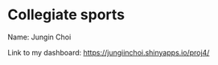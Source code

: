 # Collegiate sports


Name: Jungin Choi


Link to my dashboard: https://jungiinchoi.shinyapps.io/proj4/